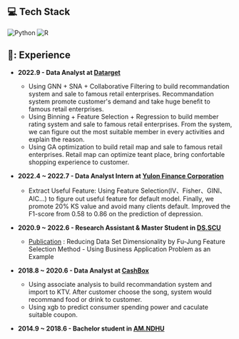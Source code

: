 ## 💻 Tech Stack
![Python](https://img.shields.io/badge/python-3670A0?style=for-the-badge&logo=python&logoColor=ffdd54) ![R](https://img.shields.io/badge/R-276DC3?style=for-the-badge&logo=r&logoColor=white)
        
## 📃: Experience
- **2022.9 - Data Analyst at [Datarget](https://www.datarget.com/)**<br>
  - Using GNN + SNA + Collaborative Filtering to build recommandation system and sale to famous retail enterprises. Recommandation system promote customer's demand and take huge benefit to famous retail enterprises.
  - Using Binning + Feature Selection + Regression to build member rating system and sale to famous retail enterprises. From the system, we can figure out the most suitable member in every activities and explain the reason.
  - Using GA optimization to build retail map and sale to famous retail enterprises. Retail map can optimize teant place, bring confortable shopping experience to customer.

- **2022.4 ~ 2022.7 - Data Analyst Intern at [Yulon Finance Corporation](https://www.tac.com.tw/)** <br> 
   - Extract Useful Feature:
     Using Feature Selection(IV、Fisher、GINI、AIC...) to figure out useful feature for default model. Finally, we promote 20% KS value and avoid many clients default.      Improved the F1-score from 0.58 to 0.86 on the prediction of depression.
        
- **2020.9 ~ 2022.6 - Research Assistant & Master Student in [DS.SCU](https://bigdata.scu.edu.tw/enroll/master/)** <br>
  - [Publication](https://hdl.handle.net/11296/4b5ema) : Reducing Data Set Dimensionality by Fu-Jung Feature Selection Method - Using Business Application Problem as an Example

- **2018.8 ~ 2020.6 - Data Analyst at [CashBox](https://www.cashboxparty.com/)** <br>
  - Using associate analysis to build recommandation system and import to KTV. After customer choose the song, system would recommand food or drink to customer.
  - Using xgb to predict consumer spending power and caculate suitable coupon.

- **2014.9 ~ 2018.6 - Bachelor student in [AM.NDHU](https://am.ndhu.edu.tw/)** <br>

